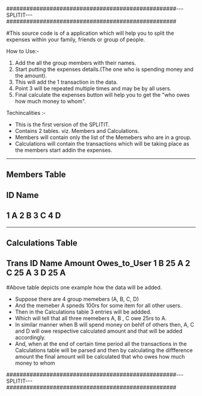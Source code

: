 ###################################################---SPLITIT---###################################################

#This source code is of a application which will help you to split the expenses within your 
 family, friends or group of people.

How to Use:-
1. Add the all the group members with their names.
2. Start putting the expenses details.(The one who is spending money and the amount).
3. This will add the 1 transaction in the data.
4. Point 3 will be repeated multiple times and may be by all users.
5. Final calculate the expenses button will help you to get the "who owes how much money to whom".


Techincalities :-

- This is the first version of the SPLITIT.
- Contains 2 tables. viz. Members and Calculations.
- Members will contain only the list of the Memebers who are in a group.
- Calculations will contain the transactions which will be taking place as the members start addin the expenses.

--------------
Members Table
--------------
ID		Name
--------------
1		A
2		B
3		C
4 		D	
-------------


-------------------------------------------
Calculations Table
-------------------------------------------
Trans ID	Name	Amount	Owes_to_User
1			B		25			A
2			C		25			A
3			D		25			A 	
-------------------------------------------

#Above table depicts one example how the data will be added.
- Suppose there are 4 group memebers (A, B, C, D)
- And the memeber A spneds 100rs for some item for all other users.
- Then in the Calculations table 3 entries will be addded.
- Which will tell that all three memebers A, B , C owe 25rs to A.
- In similar manner when B will spend money on behlf of others then, A, C and D will owe respective calculated amount
  and that will be added accordingly. 
- And, when at the end of certain time period all the transactions in the Calculations table will be parsed and then by calculating 
  the diffference amount the final amount will be calculated that who owes how much money to whom
  
###################################################---SPLITIT---###################################################






